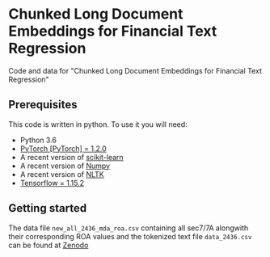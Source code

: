 Chunked Long Document Embeddings for Financial Text Regression
===============

Code and data for "Chunked Long Document Embeddings for Financial Text Regression"

## Prerequisites
This code is written in python. To use it you will need:
- Python 3.6
- [PyTorch [PyTorch] = 1.2.0](https://pytorch.org/)
- A recent version of [scikit-learn](https://scikit-learn.org/)
- A recent version of [Numpy](http://www.numpy.org)
- A recent version of [NLTK](http://www.nltk.org)
- [Tensorflow = 1.15.2](https://www.tensorflow.org)

## Getting started

The data file ```new_all_2436_mda_roa.csv``` containing all sec7/7A alongwith their corresponding ROA values and the tokenized text file ```data_2436.csv``` can be found at [Zenodo](https://zenodo.org/record/4029317#.X1-2iHXNY5k)
